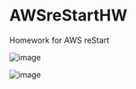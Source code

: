 # AWSreStartHW
Homework for AWS reStart

![image](https://github.com/acbrown001/AWSreStartHW/assets/104618343/a85e8cca-0688-4f64-bef1-821605d1fe7b)

![image](https://github.com/acbrown001/AWSreStartHW/assets/104618343/97ade039-dbbd-42bb-aadc-077f17ff2992)

